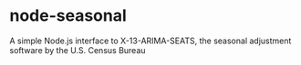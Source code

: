 # node-seasonal
A simple Node.js interface to X-13-ARIMA-SEATS, the seasonal adjustment software by the U.S. Census Bureau
